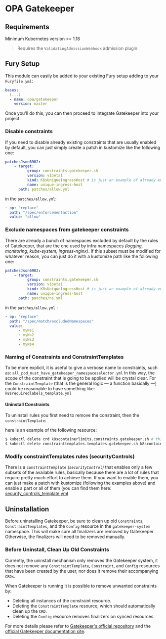 # OPA Gatekeeper

<!-- <KFD-DOCS> -->

## Requirements

Minimum Kubernetes version >= 1.18

> Requires the `ValidatingAdmissionWebhook` admission plugin

## Fury Setup

This module can easily be added to your existing Fury setup adding to your `Furyfile.yml`:

```yml
bases:
  (...)
  - name: opa/gatekeeper
    version: master
```

Once you'll do this, you can then proceed to integrate Gatekeeper into your project.

### Disable constraints

If you need to disable already existing constraints that are usually enabled by default,
you can just simply create a patch in kustomize like the following one:

```yml
patchesJson6902:
    - target:
          group: constraints.gatekeeper.sh
          version: v1beta1
          kind: K8sUniqueIngressHost # is just an example of already enabled constraints
          name: unique-ingress-host
      path: patches/allow.yml
```

in the `patches/allow.yml`:

```yml
- op: "replace"
  path: "/spec/enforcementaction"
  value: "allow"
```

### Exclude namespaces from gatekeeper constraints

There are already a bunch of namespaces excluded by default by the rules of Gatekeeper, that are the one
used by infra namespaces *(logging, monitoring, kube-system, ingress-nginx)*. If this subset must be modified for whatever
reason, you can just do it with a kustomize path like the following one:

```yml
patchesJson6902:
    - target:
          group: constraints.gatekeeper.sh
          version: v1beta1
          kind: K8sUniqueIngressHost # is just an example of already enabled constraints
          name: unique-ingress-host
      path: patches/ns.yml
```

in the `patches/allow.yml` :

```yml
- op: "replace"
  path: "/spec/match/excludedNamespaces"
  value:
      - myNs1
      - myNs2
      - myNs3
      - myNs4
```

### Naming of Constraints and ConstraintTemplates

To be more explicit, it is useful to give a verbose name to constraints, such as:
`all_pod_must_have_gatekeeper_namespaceselector.yml`
In this way, the scope of the constraint that is going to be applied will be crystal clear.
For the `ConstraintTemplate` (that is the general logic — a function basically —) could be reasonable to have something
like: `k8srequiredlabels_template.yml`

#### Uninstall Constraints

To uninstall rules you first need to remove the constraint, then the `constraintTemplate`:

here is an example of the following resource:

<!-- markdownlint-disable MD014 -->
```bash
$ kubectl delete crd k8scontainerlimits.constraints.gatekeeper.sh # this will remove the constraint
$ kubectl delete constrainttemplates.templates.gatekeeper.sh k8scontainerlimits # this will remove the constraintTemplate
```

### Modify constraintTemplates rules (securityControls)

There is a `constraintTemplate` *(`securityControl`)* that enables only a few subsets of the available rules, basically
because there are a lot of rules that require pretty much effort to achieve them. If you want to enable them, you can
just make a patch with kustomize (following the examples above) and enable a part or all of them
(you can find them here: [security_controls_template.yml](rules/templates/security_controls_template.yml)

## Uninstallation

Before uninstalling Gatekeeper, be sure to clean up old `Constraints`, `ConstraintTemplates`, and
the `Config` resource in the `gatekeeper-system` namespace. This will make sure all finalizers
are removed by Gatekeeper. Otherwise, the finalizers will need to be removed manually.

### Before Uninstall, Clean Up Old Constraints

Currently, the uninstall mechanism only removes the Gatekeeper system,
it does not remove any `ConstraintTemplate`, `Constraint`, and `Config` resources that have been created by the user,
nor does it remove their accompanying `CRDs`.

When Gatekeeper is running it is possible to remove unwanted constraints by:

- Deleting all instances of the constraint resource.
- Deleting the `ConstraintTemplate` resource, which should automatically clean up the `CRD`.
- Deleting the `Config` resource removes finalizers on synced resources.

For more details please refer to [Gatekeeper's official repository][gatekeeper-repo] and the [official Gatekeeper documentation site][gatekeeper-docs].

<!-- Links -->
[gatekeeper-repo]: https://github.com/open-policy-agent/gatekeeper
[gatekeeper-docs]: https://open-policy-agent.github.io/gatekeeper/website/docs/

<!-- </KFD-DOCS> -->
